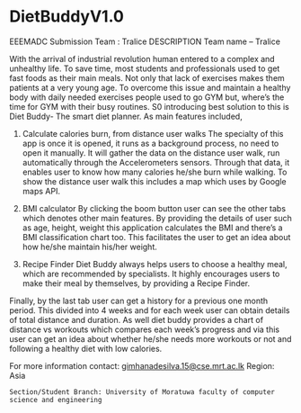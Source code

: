 # DietBuddyV1.0
EEEMADC Submission Team : Tralice
DESCRIPTION
Team name – Tralice

With the arrival of industrial revolution human entered to a complex and unhealthy life. To save time, most students and professionals used to get fast foods as their main meals. Not only that lack of exercises makes them patients at a very young age. To overcome this issue and maintain a healthy body with daily needed exercises people used to go GYM but,
where’s the time for GYM with their busy routines.
S0 introducing best solution to this is Diet Buddy- The smart diet planner.
As main features included, 
1)	Calculate calories burn, from distance user walks
The specialty of this app is once it is opened, it runs as a background process, no need to open it manually. It will gather the data on the distance user walk, run automatically through the Accelerometers sensors. Through that data, it enables user to know how many calories he/she burn while walking. To show the distance user walk this includes a map which uses by Google maps API. 

2)	BMI calculator
   By clicking the boom button user can see the other tabs which denotes other main features. By providing the details of user such as age, height, weight this application calculates the BMI and there’s a  BMI classification chart too. This facilitates the user to get an idea about how he/she maintain his/her weight.

3)	Recipe Finder
        Diet Buddy always helps users to choose a healthy meal, which are recommended by specialists. It highly encourages users to make their meal by themselves, by providing a Recipe Finder.

Finally, by the last tab user can get a history for a previous one month period. This divided into 4 weeks and for each week user can obtain details of total distance and duration. As well diet buddy provides a chart of distance vs workouts which compares each week’s progress and via this user can get an idea about whether he/she needs more workouts or not and following a healthy diet with low calories.

For more information contact: gimhanadesilva.15@cse.mrt.ac.lk
    Region: Asia

    Section/Student Branch: University of Moratuwa faculty of computer science and engineering

